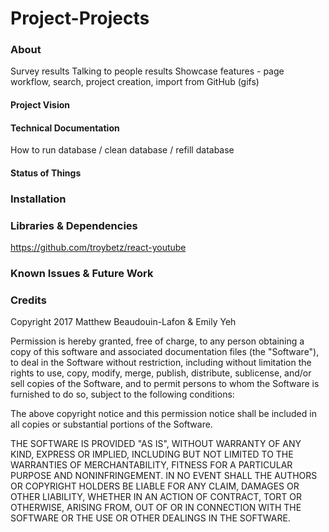 # Project-Projects

### About


Survey results
Talking to people results
Showcase features - page workflow, search, project creation, import from GitHub (gifs)

#### Project Vision

#### Technical Documentation
How to run database / clean database / refill database

#### Status of Things

### Installation

### Libraries & Dependencies
https://github.com/troybetz/react-youtube

### Known Issues & Future Work

### Credits

Copyright 2017 Matthew Beaudouin-Lafon & Emily Yeh

Permission is hereby granted, free of charge, to any person obtaining a copy of this software and associated documentation files (the "Software"), to deal in the Software without restriction, including without limitation the rights to use, copy, modify, merge, publish, distribute, sublicense, and/or sell copies of the Software, and to permit persons to whom the Software is furnished to do so, subject to the following conditions:

The above copyright notice and this permission notice shall be included in all copies or substantial portions of the Software.

THE SOFTWARE IS PROVIDED "AS IS", WITHOUT WARRANTY OF ANY KIND, EXPRESS OR IMPLIED, INCLUDING BUT NOT LIMITED TO THE WARRANTIES OF MERCHANTABILITY, FITNESS FOR A PARTICULAR PURPOSE AND NONINFRINGEMENT. IN NO EVENT SHALL THE AUTHORS OR COPYRIGHT HOLDERS BE LIABLE FOR ANY CLAIM, DAMAGES OR OTHER LIABILITY, WHETHER IN AN ACTION OF CONTRACT, TORT OR OTHERWISE, ARISING FROM, OUT OF OR IN CONNECTION WITH THE SOFTWARE OR THE USE OR OTHER DEALINGS IN THE SOFTWARE.
